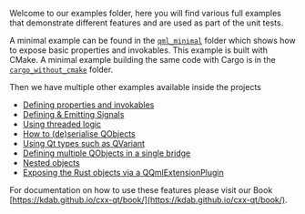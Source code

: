 <!--
SPDX-FileCopyrightText: 2022 Klarälvdalens Datakonsult AB, a KDAB Group company <info@kdab.com>
SPDX-FileContributor: Andrew Hayzen <andrew.hayzen@kdab.com>

SPDX-License-Identifier: MIT OR Apache-2.0
-->

Welcome to our examples folder, here you will find various full examples that demonstrate different features and are used as part of the unit tests.

A minimal example can be found in the [`qml_minimal`](./qml_minimal/) folder which shows how to expose basic properties and invokables.
This example is built with CMake.
A minimal example building the same code with Cargo is in the [`cargo_without_cmake`](./cargo_without_cmake/) folder.

Then we have multiple other examples available inside the projects

  * [Defining properties and invokables](./qml_features/rust/src/invokables.rs)
  * [Defining & Emitting Signals](./qml_features/rust/src/signals.rs)
  * [Using threaded logic](./qml_features/rust/src/threading.rs)
  * [How to (de)serialise QObjects](./qml_features/rust/src/serialisation.rs)
  * [Using Qt types such as QVariant](./qml_features/rust/src/types.rs)
  * [Defining multiple QObjects in a single bridge](./qml_features/rust/src/multiple_qobjects.rs)
  * [Nested objects](./qml_features/rust/src/nested_qobjects.rs)
  * [Exposing the Rust objects via a QQmlExtensionPlugin](./qml_extension_plugin/plugin/)

For documentation on how to use these features please visit our Book [https://kdab.github.io/cxx-qt/book/](https://kdab.github.io/cxx-qt/book/).
